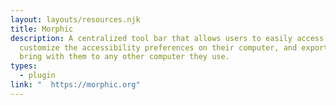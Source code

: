 ```yaml
---
layout: layouts/resources.njk
title: Morphic
description: A centralized tool bar that allows users to easily access and
  customize the accessibility preferences on their computer, and export it to
  bring with them to any other computer they use.
types:
  - plugin
link: "  https://morphic.org"
---
```

